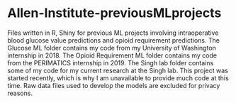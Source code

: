 # Allen-Institute-previousMLprojects
Files written in R, Shiny for previous ML projects involving intraoperative blood glucose value predictions and opioid requirement predictions. The Glucose ML folder contains my code from my University of Washington internship in 2018. The Opioid Requirement ML folder contains my code from the PERIMATICS internship in 2019. The Singh lab folder contains some of my code for my current research at the Singh lab. This project was started recently, which is why I am unavailable to provide much code at this time.
Raw data files used to develop the models are excluded for privacy reasons. 
